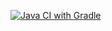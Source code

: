 [![Java CI with Gradle](https://github.com/IAmProgrammist/AQA0-1.1-basics/actions/workflows/gradle.yml/badge.svg?branch=testng)](https://github.com/IAmProgrammist/AQA0-1.1-basics/actions/workflows/gradle.yml)
